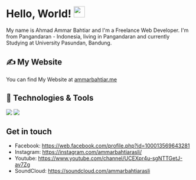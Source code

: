 

# Hello, World! <img src="https://raw.githubusercontent.com/MartinHeinz/MartinHeinz/master/wave.gif" width="30px">

My name is Ahmad Ammar Bahtiar and I'm a Freelance Web Developer. I'm from Pangandaran - Indonesia, living in Pangandaran and currently Studying at University Pasundan, Bandung.

## &#x270d; My Website

You can find My Website at [ammarbahtiar.me](https://ammarbahtiar.me/)

## 🔧 Technologies & Tools
![](https://img.shields.io/badge/Editor-VSCode-blue)
![](https://img.shields.io/badge/OS-Ubuntu-orange)


## Get in touch
- Facebook: https://web.facebook.com/profile.php?id=100013569643281
- Instagram: https://instagram.com/ammarbahtiarasli/
- Youtube: https://www.youtube.com/channel/UCEXpr4u-sgNTTGetJ-av7Zg
- SoundCloud: https://soundcloud.com/ammarbahtiarasli
